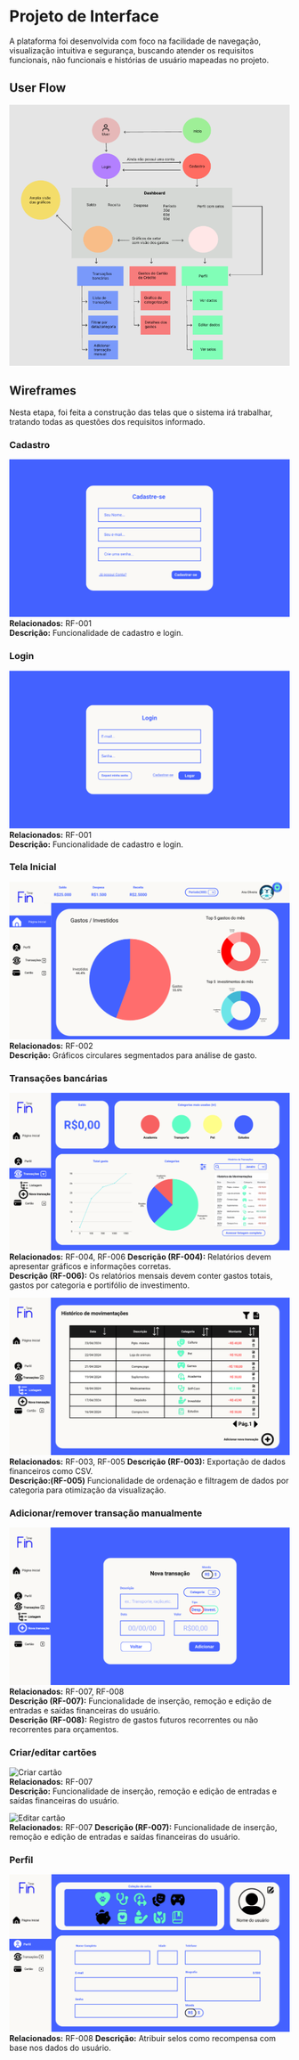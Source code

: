 
# Projeto de Interface

A plataforma foi desenvolvida com foco na facilidade de navegação, visualização intuitiva e segurança, buscando atender os requisitos funcionais, não funcionais e histórias de usuário mapeadas no projeto.

## User Flow

![Userflow fintime](img/userflow-fintime.png)

## Wireframes

Nesta etapa, foi feita a construção das telas que o sistema irá trabalhar, tratando todas as questões dos requisitos informado.

### Cadastro
![Cadastro](img/Cadastro.png)  
**Relacionados:** RF-001  
**Descrição:** Funcionalidade de cadastro e login.

### Login
![Login](img/Login.png)  
**Relacionados:** RF-001  
**Descrição:** Funcionalidade de cadastro e login.

### Tela Inicial
![Home](img/Home.png)  
**Relacionados:** RF-002  
**Descrição:** Gráficos circulares segmentados para análise de gasto.

### Transações bancárias
![Transações](img/Transações.png)  
**Relacionados:** RF-004, RF-006 
**Descrição (RF-004):** Relatórios devem apresentar gráficos e informações corretas.  
**Descrição (RF-006):** Os relatórios mensais devem conter gastos totais, gastos por categoria e portifólio de investimento.

![Lista de transações](img/Lista_de_transações.png)  
**Relacionados:**  RF-003, RF-005
**Descrição (RF-003):** Exportação de dados financeiros como CSV.  
**Descrição:(RF-005)** Funcionalidade de ordenação e filtragem de dados por categoria para otimização da visualização.

### Adicionar/remover transação manualmente
![Adicionar transações](img/Adicionar_transações.png)  
**Relacionados:** RF-007, RF-008  
**Descrição (RF-007):** Funcionalidade de inserção, remoção e edição de entradas e saídas financeiras do usuário.  
**Descrição (RF-008):** Registro de gastos futuros recorrentes ou não recorrentes para orçamentos.

### Criar/editar cartões

![Criar cartão](img/Criar_cartão.png)  
**Relacionados:** RF-007  
**Descrição:** Funcionalidade de inserção, remoção e edição de entradas e saídas financeiras do usuário.

![Editar cartão](img/Editar_cartão.png)  
**Relacionados:** RF-007
**Descrição (RF-007):** Funcionalidade de inserção, remoção e edição de entradas e saídas financeiras do usuário.

### Perfil

![Perfil](img/Perfil.png)  
**Relacionados:** RF-008
**Descrição:** Atribuir selos como recompensa com base nos dados do usuário.


